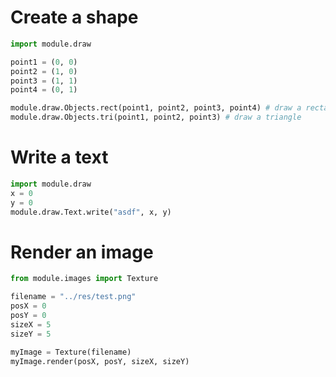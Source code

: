 # Create a shape
```python
import module.draw

point1 = (0, 0)
point2 = (1, 0)
point3 = (1, 1)
point4 = (0, 1)

module.draw.Objects.rect(point1, point2, point3, point4) # draw a rectangle
module.draw.Objects.tri(point1, point2, point3) # draw a triangle
```

# Write a text
```python
import module.draw
x = 0
y = 0
module.draw.Text.write("asdf", x, y)
```

# Render an image
```python
from module.images import Texture

filename = "../res/test.png"
posX = 0
posY = 0
sizeX = 5
sizeY = 5

myImage = Texture(filename)
myImage.render(posX, posY, sizeX, sizeY)
```